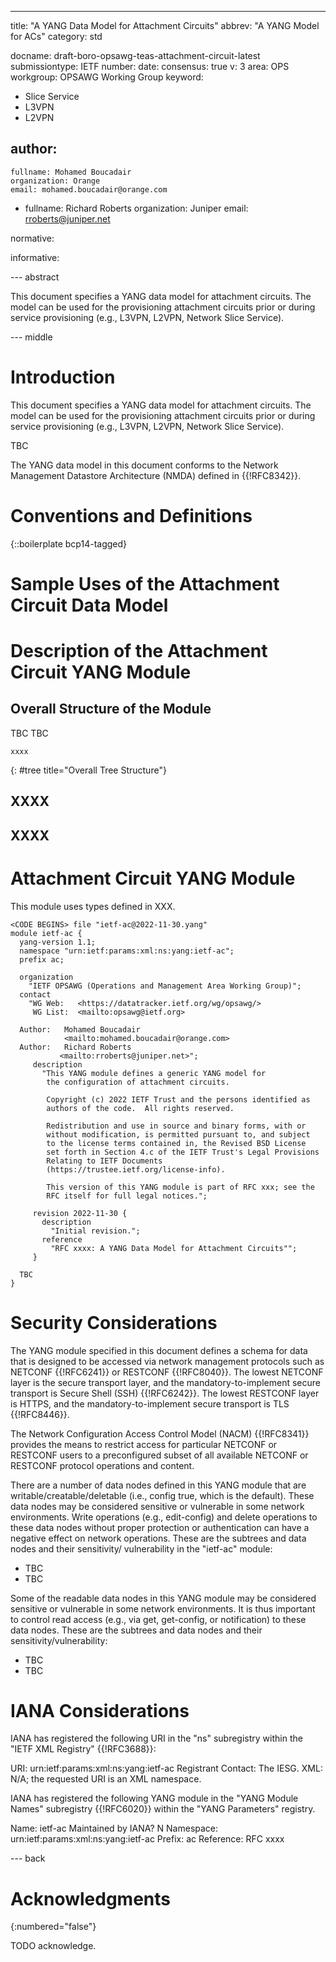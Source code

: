 ---
title: "A YANG Data Model for Attachment Circuits"
abbrev: "A YANG Model for ACs"
category: std

docname: draft-boro-opsawg-teas-attachment-circuit-latest
submissiontype: IETF
number:
date:
consensus: true
v: 3
area: OPS
workgroup: OPSAWG Working Group
keyword:
 - Slice Service
 - L3VPN
 - L2VPN

author:
 -
    fullname: Mohamed Boucadair
    organization: Orange
    email: mohamed.boucadair@orange.com

 -
    fullname: Richard Roberts
    organization: Juniper
    email: rroberts@juniper.net

normative:

informative:


--- abstract

This document specifies a YANG data model for attachment circuits. The model can be used for the provisioning attachment circuits prior or during service provisioning (e.g., L3VPN, L2VPN, Network Slice Service).

--- middle

# Introduction

This document specifies a YANG data model for attachment circuits. The model can be used for the provisioning attachment circuits prior or during service provisioning (e.g., L3VPN, L2VPN, Network Slice Service).

TBC

 The YANG data model in this document conforms to the Network Management Datastore Architecture (NMDA) defined in {{!RFC8342}}.

# Conventions and Definitions

{::boilerplate bcp14-tagged}


# Sample Uses of the Attachment Circuit Data Model

# Description of the Attachment Circuit YANG Module

## Overall Structure of the Module

TBC TBC

~~~~
xxxx
~~~~
{: #tree title="Overall Tree Structure"}

## XXXX

## XXXX

#  Attachment Circuit YANG Module

This module uses types defined in XXX.

~~~~
<CODE BEGINS> file "ietf-ac@2022-11-30.yang"
module ietf-ac {
  yang-version 1.1;
  namespace "urn:ietf:params:xml:ns:yang:ietf-ac";
  prefix ac;

  organization
    "IETF OPSAWG (Operations and Management Area Working Group)";
  contact
    "WG Web:   <https://datatracker.ietf.org/wg/opsawg/>
     WG List:  <mailto:opsawg@ietf.org>

  Author:   Mohamed Boucadair
            <mailto:mohamed.boucadair@orange.com>
  Author:   Richard Roberts
           <mailto:rroberts@juniper.net>";
     description
       "This YANG module defines a generic YANG model for
        the configuration of attachment circuits.

        Copyright (c) 2022 IETF Trust and the persons identified as
        authors of the code.  All rights reserved.

        Redistribution and use in source and binary forms, with or
        without modification, is permitted pursuant to, and subject
        to the license terms contained in, the Revised BSD License
        set forth in Section 4.c of the IETF Trust's Legal Provisions
        Relating to IETF Documents
        (https://trustee.ietf.org/license-info).

        This version of this YANG module is part of RFC xxx; see the
        RFC itself for full legal notices.";

     revision 2022-11-30 {
       description
         "Initial revision.";
       reference
         "RFC xxxx: A YANG Data Model for Attachment Circuits"";
     }

  TBC
}
~~~~



# Security Considerations

   The YANG module specified in this document defines a schema for data
   that is designed to be accessed via network management protocols such
   as NETCONF {{!RFC6241}} or RESTCONF {{!RFC8040}}.  The lowest NETCONF layer
   is the secure transport layer, and the mandatory-to-implement secure
   transport is Secure Shell (SSH) {{!RFC6242}}.  The lowest RESTCONF layer
   is HTTPS, and the mandatory-to-implement secure transport is TLS
   {{!RFC8446}}.

   The Network Configuration Access Control Model (NACM) {{!RFC8341}}
   provides the means to restrict access for particular NETCONF or
   RESTCONF users to a preconfigured subset of all available NETCONF or
   RESTCONF protocol operations and content.

   There are a number of data nodes defined in this YANG module that are
   writable/creatable/deletable (i.e., config true, which is the
   default).  These data nodes may be considered sensitive or vulnerable
   in some network environments.  Write operations (e.g., edit-config)
   and delete operations to these data nodes without proper protection
   or authentication can have a negative effect on network operations.
   These are the subtrees and data nodes and their sensitivity/
   vulnerability in the "ietf-ac" module:

   * TBC
   * TBC

   Some of the readable data nodes in this YANG module may be considered
   sensitive or vulnerable in some network environments.  It is thus
   important to control read access (e.g., via get, get-config, or
   notification) to these data nodes.  These are the subtrees and data
   nodes and their sensitivity/vulnerability:

   * TBC
   * TBC

# IANA Considerations

   IANA has registered the following URI in the "ns" subregistry within
   the "IETF XML Registry" {{!RFC3688}}:

   URI:  urn:ietf:params:xml:ns:yang:ietf-ac
   Registrant Contact:  The IESG.
   XML:  N/A; the requested URI is an XML namespace.

   IANA has registered the following YANG module in the "YANG Module
   Names" subregistry {{!RFC6020}} within the "YANG Parameters" registry.

   Name:  ietf-ac
   Maintained by IANA?  N
   Namespace:  urn:ietf:params:xml:ns:yang:ietf-ac
   Prefix:  ac
   Reference:  RFC xxxx


--- back

# Acknowledgments
{:numbered="false"}

TODO acknowledge.
